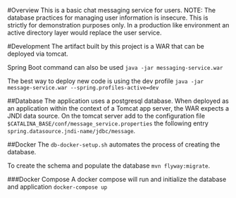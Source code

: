 #Overview
This is a basic chat messaging service for users.
NOTE: The database practices for managing user information is insecure. This
is strictly for demonstration purposes only. In a production like environment
an active directory layer would replace the user service.

#Development
The artifact built by this project is a WAR that can be deployed via tomcat.

Spring Boot command can also be used `java -jar messaging-service.war`

The best way to deploy new code is using the dev profile 
`java -jar message-service.war --spring.profiles-active=dev`

##Database
The application uses a postgresql database. 
When deployed as an application within the context of a Tomcat app server, 
the WAR expects a JNDI data source. On the tomcat server add to the configuration 
file `$CATALINA_BASE/conf/message_service.properties` 
the following entry `spring.datasource.jndi-name/jdbc/message`.

##Docker
The `db-docker-setup.sh` automates the process of creating the database.

To create the schema and populate the database `mvn flyway:migrate`.

###Docker Compose
A docker compose will run and initialize the database and application `docker-compose up`

